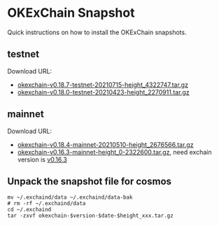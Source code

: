 
# OKExChain Snapshot

Quick instructions on how to install the OKExChain snapshots.

## testnet
Download URL: 
  - [okexchain-v0.18.7-testnet-20210715-height_4322747.tar.gz](https://ok-public-hk.oss-cn-hongkong.aliyuncs.com/cdn/okexchain/snapshot/okexchain-v0.18.7-testnet-20210715-height_4322747.tar.gz)
  - [okexchain-v0.18.0-testnet-20210423-height_2270911.tar.gz](https://ok-public-hk.oss-cn-hongkong.aliyuncs.com/cdn/okexchain/snapshot/data_180.tar.gz)

## mainnet
Download URL: 
  - [okexchain-v0.18.4-mainnet-20210510-height_2676566.tar.gz](https://ok-public-hk.oss-cn-hongkong.aliyuncs.com/cdn/okexchain/snapshot/okexchain-v0.18.4-mainnet-20210510-height_2676566.tar.gz)
  - [okexchain-v0.16.3-mainnet-height_0-2322600.tar.gz](https://ok-public-hk.oss-cn-hongkong.aliyuncs.com/cdn/okexchain/snapshot/okexchain-v0.16.8-mainnet-20210428-height-2322600.tar.gz), need exchain version is [v0.16.3](https://github.com/okex/exchain/releases/tag/v0.16.3)

## Unpack the snapshot file for cosmos
```shell
mv ~/.exchaind/data ~/.exchaind/data-bak
# rm -rf ~/.exchaind/data
cd ~/.exchaind 
tar -zxvf okexchain-$version-$date-$height_xxx.tar.gz
```
